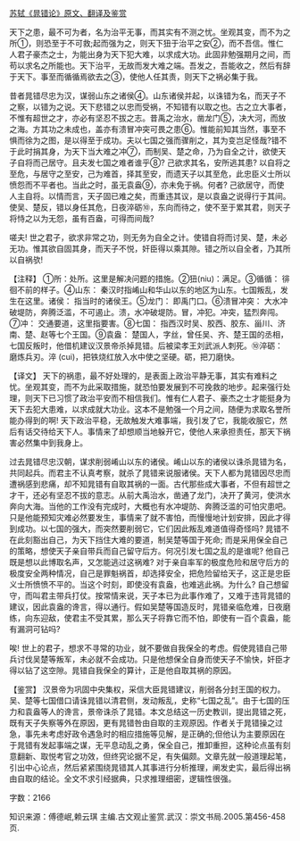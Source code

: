 [苏轼《晁错论》原文、翻译及鉴赏](https://www.vrrw.net/wx/14143.html)

天下之患，最不可为者，名为治平无事，而其实有不测之忧。坐观其变，而不为之所①，则恐至于不可救;起而强为之，则天下狃于治平之安②，而不吾信。惟仁人君子豪杰之士，为能出身为天下犯大难，以求成大功。此固非勉强期月之间，而苟以求名之所能也。天下治平，无故而发大难之端。吾发之，吾能收之，然后有辞于天下。事至而循循焉欲去之③，使他人任其责，则天下之祸必集于我。

昔者晁错尽忠为汉，谋弱山东之诸侯④。山东诸侯并起，以诛错为名，而天子不之察，以错为之说。天下悲错之以忠而受祸，不知错有以取之也。古之立大事者，不惟有超世之才，亦必有坚忍不拔之志。昔禹之治水，凿龙门⑤，决大河，而放之海。方其功之未成也，盖亦有溃冒冲突可畏之患⑥。惟能前知其当然，事至不惧而徐为之图，是以得至于成功。夫以七国之强而骤削之，其为变岂足怪哉?错不于此时捐其身，为天下当大难之冲⑦，而制吴、楚之命，乃为自全之计，欲使天子自将而己居守。且夫发七国之难者谁乎⑧? 己欲求其名，安所逃其患? 以自将之至危，与居守之至安，己为难首，择其至安，而遗天子以其至危，此忠臣义士所以愤怨而不平者也。当此之时，虽无袁盎⑨，亦未免于祸。何者? 己欲居守，而使人主自将。以情而言，天子固已难之矣，而重违其议，是以袁盎之说得行于其间。使吴、楚反，错以身任其危，日夜淬砺⑩，东向而待之，使不至于累其君，则天子将恃之以为无怨，虽有百盎，可得而间哉?

嗟夫! 世之君子，欲求非常之功，则无务为自全之计。使错自将而讨吴、楚，未必无功。惟其欲自固其身，而天子不悦，奸臣得以乘其隙。错之所以自全者，乃其所以自祸欤!



【注释】 ①所：处所。这里是解决问题的措施。②狃(niu)：满足。③循循： 徘徊不前的样子。④山东： 秦汉时指崤山和华山以东的地区为山东。七国叛乱，发生在这里。诸侯： 指当时的诸侯王。⑤龙门： 即禹门口。⑥溃冒冲突： 大水冲破堤防，奔腾泛滥，不可遏止。溃，水冲破堤防。冒，冲犯。冲突，猛烈奔闯。⑦冲： 交通要道，这里指要害。⑧七国： 指西汉时吴、胶西、胶东、甾川、济南、楚、赵等七个王国。⑨袁盎： 楚国人，字丝，曾任吴、齐、楚王国的丞相，七国反叛时，他借机建议汉景帝杀掉晁错。后被梁孝王刘武派人刺死。⑩淬砺： 磨炼兵刃。淬 (cui)，把铁烧红放入水中使之坚硬。砺，把刀磨快。

【译文】 天下的祸患，最不好处理的，是表面上政治平静无事，其实有难料之忧。坐观其变，而不为此采取措施，就恐怕要发展到不可挽救的地步。起来强行处理，则天下已习惯了政治平安而不相信我们。惟有仁人君子、豪杰之士才能挺身为天下去犯大患难，以求成就大功业。这本不是勉强一个月之间，随便为求取名誉所能办得到的啊! 天下政治平稳，无故触发大难事端，我引发了它，我能收服它，然后有话交待给天下人。事情来了却想顺当地躲开它，使他人来承担责任，那天下祸害必然集中到我身上。

过去晁错尽忠汉朝，谋求削弱崤山以东的诸侯。崤山以东的诸侯以诛杀晁错为名，共同起兵。而君主不认真考察，就杀了晁错来说服诸侯。天下人都为晁错因尽忠而遭祸感到悲痛，却不知晁错有自取其祸的一面。古代那些成大事者，不但有超世之才干，还必有坚忍不拔的意志。从前大禹治水，凿通了龙门，决开了黄河，使洪水奔向大海。当他的工作没有完成时，大概也有水冲堤防、奔腾泛滥的可怕灾患吧。只是他能预知灾难必然要发生，事情来了就不害怕，而慢慢地计划安排，因此才得到成功。以七国的强大，而突然要削弱它，它们因此叛乱难道值得奇怪吗? 晁错不在此刻豁出自己，为天下挡住大难的要道，制吴楚等国于死命; 而是采用保全自己的策略，想使天子亲自带兵而自己留守后方。何况引发七国之乱的是谁呢? 他自己既是想以此博取名声，又怎能逃过这祸难? 对于亲自率军的极度危险和居守后方的极度安全两种情况，自己是罪魁祸首，却选择安全，把危险留给天子，这正是忠臣义士所愤愤不平的。当这个时刻，即使没有袁盎，也难逃此祸。为什么? 自己想留守，而叫君主带兵打仗。按常情来说，天子本已为此事作难了，又难于违背晁错的建议，因此袁盎的谗言，得以通行。假如吴楚等国造反时，晁错亲临危难，日夜磨练，向东迎敌，使君主不受其累，那么天子将靠它而不怕，即使有一百个袁盎，能有漏洞可钻吗?

唉! 世上的君子，想求不寻常的功业，就不要做自我保全的考虑。假使晁错自己带兵讨伐吴楚等叛军，未必就不会成功。只是他想保全自身而使天子不愉快，奸臣才得以钻了这空隙。晁错自我保全的算计，正是他自取其祸的原因。

【鉴赏】 汉景帝为巩固中央集权，采信大臣晁错建议，削弱各分封王国的权力。吴、楚等七国借口请诛晁错以清君侧，发动叛乱，史称“七国之乱”。由于七国的压力和袁盎等人的谗言，景帝诛杀了晁错。本文总结这一历史教训，提出晁错之死，既有天子失察等外在原因，更有晁错咎由自取的主观原因。作者关于晁错操之过急，事先未考虑好政令遇急时的相应措施等见解，是正确的;但他认为主要原因在于晁错有发起事端之谋，无平息动乱之勇，保全自己，推卸重担，这种论点虽有刻意翻新、取悦考官之功效，但终究论据不足，有失偏颇。文章先就一般道理起笔，引出中心论点，然后紧紧围绕晁错其人其事进行分析推理，阐发史实，最后得出祸由自取的结论。全文不求引经据典，只求推理细密，逻辑性很强。

字数：2166

知识来源：傅德岷,赖云琪 主编.古文观止鉴赏.武汉：崇文书局.2005.第456-458页.

